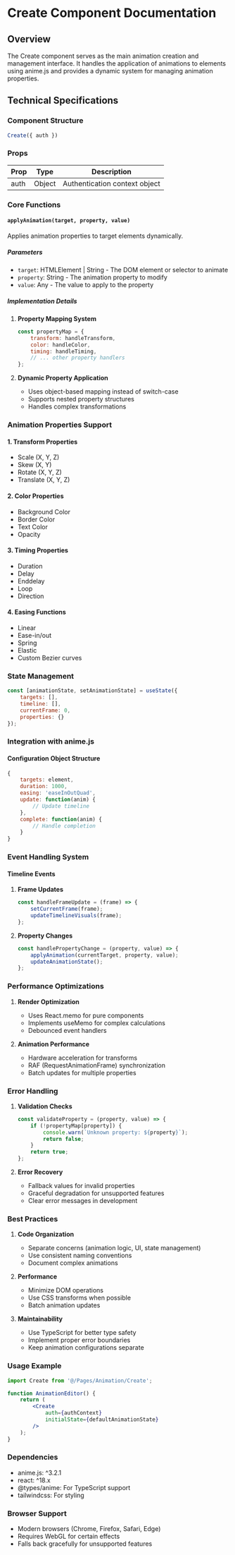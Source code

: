 # Create Component Documentation

## Overview
The Create component serves as the main animation creation and management interface. It handles the application of animations to elements using anime.js and provides a dynamic system for managing animation properties.

## Technical Specifications

### Component Structure
```jsx
Create({ auth })
```

### Props
| Prop | Type | Description |
|------|------|-------------|
| auth | Object | Authentication context object |

### Core Functions

#### `applyAnimation(target, property, value)`
Applies animation properties to target elements dynamically.

##### Parameters
- `target`: HTMLElement | String - The DOM element or selector to animate
- `property`: String - The animation property to modify
- `value`: Any - The value to apply to the property

##### Implementation Details
1. **Property Mapping System**
   ```javascript
   const propertyMap = {
       transform: handleTransform,
       color: handleColor,
       timing: handleTiming,
       // ... other property handlers
   };
   ```

2. **Dynamic Property Application**
   - Uses object-based mapping instead of switch-case
   - Supports nested property structures
   - Handles complex transformations

### Animation Properties Support

#### 1. Transform Properties
- Scale (X, Y, Z)
- Skew (X, Y)
- Rotate (X, Y, Z)
- Translate (X, Y, Z)

#### 2. Color Properties
- Background Color
- Border Color
- Text Color
- Opacity

#### 3. Timing Properties
- Duration
- Delay
- Enddelay
- Loop
- Direction

#### 4. Easing Functions
- Linear
- Ease-in/out
- Spring
- Elastic
- Custom Bezier curves

### State Management
```javascript
const [animationState, setAnimationState] = useState({
    targets: [],
    timeline: [],
    currentFrame: 0,
    properties: {}
});
```

### Integration with anime.js

#### Configuration Object Structure
```javascript
{
    targets: element,
    duration: 1000,
    easing: 'easeInOutQuad',
    update: function(anim) {
        // Update timeline
    },
    complete: function(anim) {
        // Handle completion
    }
}
```

### Event Handling System

#### Timeline Events
1. **Frame Updates**
   ```javascript
   const handleFrameUpdate = (frame) => {
       setCurrentFrame(frame);
       updateTimelineVisuals(frame);
   };
   ```

2. **Property Changes**
   ```javascript
   const handlePropertyChange = (property, value) => {
       applyAnimation(currentTarget, property, value);
       updateAnimationState();
   };
   ```

### Performance Optimizations

1. **Render Optimization**
   - Uses React.memo for pure components
   - Implements useMemo for complex calculations
   - Debounced event handlers

2. **Animation Performance**
   - Hardware acceleration for transforms
   - RAF (RequestAnimationFrame) synchronization
   - Batch updates for multiple properties

### Error Handling

1. **Validation Checks**
   ```javascript
   const validateProperty = (property, value) => {
       if (!propertyMap[property]) {
           console.warn(`Unknown property: ${property}`);
           return false;
       }
       return true;
   };
   ```

2. **Error Recovery**
   - Fallback values for invalid properties
   - Graceful degradation for unsupported features
   - Clear error messages in development

### Best Practices

1. **Code Organization**
   - Separate concerns (animation logic, UI, state management)
   - Use consistent naming conventions
   - Document complex animations

2. **Performance**
   - Minimize DOM operations
   - Use CSS transforms when possible
   - Batch animation updates

3. **Maintainability**
   - Use TypeScript for better type safety
   - Implement proper error boundaries
   - Keep animation configurations separate

### Usage Example
```jsx
import Create from '@/Pages/Animation/Create';

function AnimationEditor() {
    return (
        <Create 
            auth={authContext}
            initialState={defaultAnimationState}
        />
    );
}
```

### Dependencies
- anime.js: ^3.2.1
- react: ^18.x
- @types/anime: For TypeScript support
- tailwindcss: For styling

### Browser Support
- Modern browsers (Chrome, Firefox, Safari, Edge)
- Requires WebGL for certain effects
- Falls back gracefully for unsupported features
